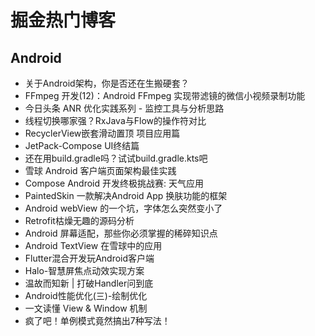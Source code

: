 # 掘金热门博客
## Android
* 关于Android架构，你是否还在生搬硬套？
* FFmpeg 开发(12)：Android FFmpeg 实现带滤镜的微信小视频录制功能
* 今日头条 ANR 优化实践系列 - 监控工具与分析思路
* 线程切换哪家强？RxJava与Flow的操作符对比
* RecyclerView嵌套滑动置顶 项目应用篇
* JetPack-Compose UI终结篇
* 还在用build.gradle吗？试试build.gradle.kts吧
* 雪球 Android 客户端页面架构最佳实践
* Compose Android 开发终极挑战赛: 天气应用
* PaintedSkin 一款解决Android App 换肤功能的框架
* Android webView 的一个坑，字体怎么突然变小了
* Retrofit枯燥无趣的源码分析
* Android 屏幕适配，那些你必须掌握的稀碎知识点
* Android TextView 在雪球中的应用
* Flutter混合开发玩Android客户端
* Halo-智慧屏焦点动效实现方案
* 温故而知新 | 打破Handler问到底
* Android性能优化(三)-绘制优化
* 一文读懂 View & Window 机制
* 疯了吧！单例模式竟然搞出7种写法！


